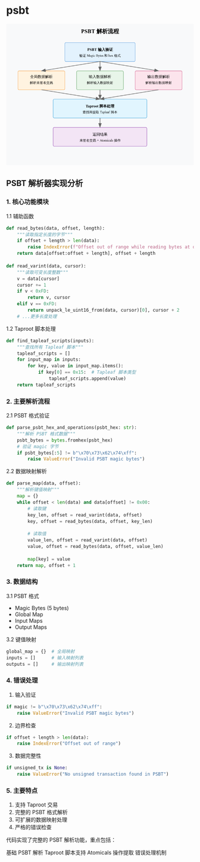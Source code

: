 # psbt

![psbt-flow](../img/psbt-parser.png)

## PSBT 解析器实现分析

### 1. 核心功能模块
1.1 辅助函数
```python
def read_bytes(data, offset, length):
    """读取指定长度的字节"""
    if offset + length > len(data):
        raise IndexError(f"Offset out of range while reading bytes at offset {offset}")
    return data[offset:offset + length], offset + length

def read_varint(data, cursor):
    """读取可变长度整数"""
    v = data[cursor]
    cursor += 1
    if v < 0xFD:
        return v, cursor
    elif v == 0xFD:
        return unpack_le_uint16_from(data, cursor)[0], cursor + 2
    # ...更多长度处理
```


1.2 Taproot 脚本处理
```python
def find_tapleaf_scripts(inputs):
    """查找所有 Tapleaf 脚本"""
    tapleaf_scripts = []
    for input_map in inputs:
        for key, value in input_map.items():
            if key[0] == 0x15:  # Tapleaf 脚本类型
                tapleaf_scripts.append(value)
    return tapleaf_scripts
```

### 2. 主要解析流程
2.1 PSBT 格式验证
```python
def parse_psbt_hex_and_operations(psbt_hex: str):
    """解析 PSBT 格式数据"""
    psbt_bytes = bytes.fromhex(psbt_hex)
    # 验证 magic 字节
    if psbt_bytes[:5] != b"\x70\x73\x62\x74\xff":
        raise ValueError("Invalid PSBT magic bytes")
```
2.2 数据映射解析
```python
def parse_map(data, offset):
    """解析键值映射"""
    map = {}
    while offset < len(data) and data[offset] != 0x00:
        # 读取键
        key_len, offset = read_varint(data, offset)
        key, offset = read_bytes(data, offset, key_len)
        
        # 读取值
        value_len, offset = read_varint(data, offset)
        value, offset = read_bytes(data, offset, value_len)
        
        map[key] = value
    return map, offset + 1
```
### 3. 数据结构
3.1 PSBT 格式

- Magic Bytes (5 bytes)
- Global Map
- Input Maps
- Output Maps

3.2 键值映射
```python
global_map = {}  # 全局映射
inputs = []      # 输入映射列表
outputs = []     # 输出映射列表
```
### 4. 错误处理
1. 输入验证
```python
if magic != b"\x70\x73\x62\x74\xff":
    raise ValueError("Invalid PSBT magic bytes")
```
2. 边界检查
```python
if offset + length > len(data):
    raise IndexError("Offset out of range")
```
3. 数据完整性
```python
if unsigned_tx is None:
    raise ValueError("No unsigned transaction found in PSBT")
```
### 5. 主要特点
1. 支持 Taproot 交易
2. 完整的 PSBT 格式解析
3. 可扩展的数据映射处理
4. 严格的错误检查

代码实现了完整的 PSBT 解析功能，重点包括：

基础 PSBT 解析
Taproot 脚本支持
Atomicals 操作提取
错误处理机制